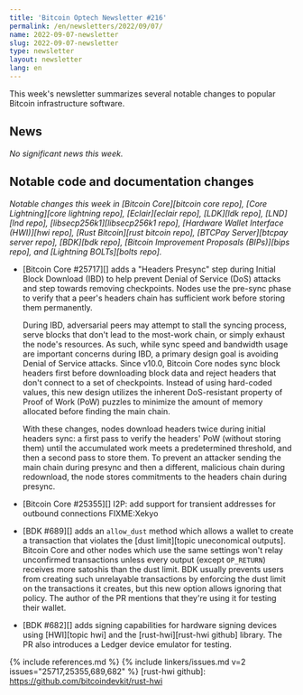 ```yaml
---
title: 'Bitcoin Optech Newsletter #216'
permalink: /en/newsletters/2022/09/07/
name: 2022-09-07-newsletter
slug: 2022-09-07-newsletter
type: newsletter
layout: newsletter
lang: en
---
```

This week's newsletter summarizes several notable changes to popular
Bitcoin infrastructure software.

## News

*No significant news this week.*

## Notable code and documentation changes

*Notable changes this week in [Bitcoin Core][bitcoin core repo], [Core
Lightning][core lightning repo], [Eclair][eclair repo], [LDK][ldk repo],
[LND][lnd repo], [libsecp256k1][libsecp256k1 repo], [Hardware Wallet
Interface (HWI)][hwi repo], [Rust Bitcoin][rust bitcoin repo], [BTCPay
Server][btcpay server repo], [BDK][bdk repo], [Bitcoin Improvement
Proposals (BIPs)][bips repo], and [Lightning BOLTs][bolts repo].*

- [Bitcoin Core #25717][] adds a "Headers Presync" step during Initial
  Block Download (IBD) to help prevent Denial of Service (DoS) attacks and
  step towards removing checkpoints. Nodes use the pre-sync phase to
  verify that a peer's headers chain has sufficient work before storing
  them permanently.

  During IBD, adversarial peers may attempt to stall the syncing process, serve
  blocks that don't lead to the most-work chain, or simply exhaust the
  node's resources. As such, while sync speed and bandwidth usage are
  important concerns during IBD, a primary design goal is avoiding
  Denial of Service attacks. Since v10.0, Bitcoin Core nodes sync block
  headers first before downloading block data and reject headers that
  don't connect to a set of checkpoints. Instead of using hard-coded
  values, this new design utilizes the inherent DoS-resistant property of
  Proof of Work (PoW) puzzles to minimize the amount of memory allocated
  before finding the main chain.

  With these changes, nodes download headers twice during initial
  headers sync: a first pass to verify the headers' PoW
  (without storing them) until the accumulated work meets a
  predetermined threshold, and then a second pass to store them. To
  prevent an attacker sending the main chain during presync and then a
  different, malicious chain during redownload, the node stores
  commitments to the headers chain during presync.

- [Bitcoin Core #25355][] I2P: add support for transient addresses for outbound connections FIXME:Xekyo

- [BDK #689][] adds an `allow_dust` method which allows a wallet to
  create a transaction that violates the [dust limit][topic uneconomical
  outputs].  Bitcoin Core and other nodes which use the same settings
  won't relay unconfirmed transactions unless every output (except
  `OP_RETURN`) receives more satoshis than the dust limit.  BDK usually
  prevents users from creating such unrelayable transactions by
  enforcing the dust limit on the transactions it creates, but this new
  option allows ignoring that policy.  The author of the PR mentions
  that they're using it for testing their wallet.

- [BDK #682][] adds signing capabilities for hardware signing devices using
  [HWI][topic hwi] and the [rust-hwi][rust-hwi github] library. The PR also introduces a Ledger
  device emulator for testing.

{% include references.md %}
{% include linkers/issues.md v=2 issues="25717,25355,689,682" %}
[rust-hwi github]: https://github.com/bitcoindevkit/rust-hwi
